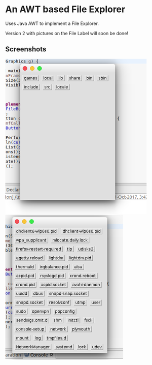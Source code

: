 An AWT based File Explorer
==========================

Uses Java AWT to implement a File Explorer. 

Version 2 with pictures on the File Label will soon be done!

Screenshots
------------
![Pic of File Explorer](screenshots/filename1.png "Display of Files as buttons.")
![Pic of File Explorer](screenshots/filename2.png "Display of Files as buttons.")
